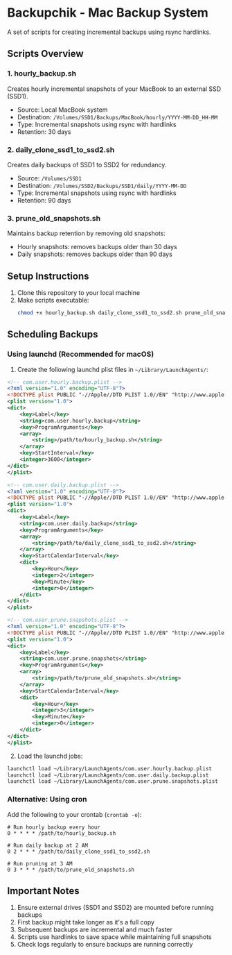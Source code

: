 # Backupchik - Mac Backup System

A set of scripts for creating incremental backups using rsync hardlinks.

## Scripts Overview

### 1. hourly_backup.sh
Creates hourly incremental snapshots of your MacBook to an external SSD (SSD1).
- Source: Local MacBook system
- Destination: `/Volumes/SSD1/Backups/MacBook/hourly/YYYY-MM-DD_HH-MM`
- Type: Incremental snapshots using rsync with hardlinks
- Retention: 30 days

### 2. daily_clone_ssd1_to_ssd2.sh
Creates daily backups of SSD1 to SSD2 for redundancy.
- Source: `/Volumes/SSD1`
- Destination: `/Volumes/SSD2/Backups/SSD1/daily/YYYY-MM-DD`
- Type: Incremental snapshots using rsync with hardlinks
- Retention: 90 days

### 3. prune_old_snapshots.sh
Maintains backup retention by removing old snapshots:
- Hourly snapshots: removes backups older than 30 days
- Daily snapshots: removes backups older than 90 days

## Setup Instructions

1. Clone this repository to your local machine
2. Make scripts executable:
   ```bash
   chmod +x hourly_backup.sh daily_clone_ssd1_to_ssd2.sh prune_old_snapshots.sh
   ```

## Scheduling Backups

### Using launchd (Recommended for macOS)

1. Create the following launchd plist files in `~/Library/LaunchAgents/`:

```xml
<!-- com.user.hourly.backup.plist -->
<?xml version="1.0" encoding="UTF-8"?>
<!DOCTYPE plist PUBLIC "-//Apple//DTD PLIST 1.0//EN" "http://www.apple.com/DTDs/PropertyList-1.0.dtd">
<plist version="1.0">
<dict>
    <key>Label</key>
    <string>com.user.hourly.backup</string>
    <key>ProgramArguments</key>
    <array>
        <string>/path/to/hourly_backup.sh</string>
    </array>
    <key>StartInterval</key>
    <integer>3600</integer>
</dict>
</plist>

<!-- com.user.daily.backup.plist -->
<?xml version="1.0" encoding="UTF-8"?>
<!DOCTYPE plist PUBLIC "-//Apple//DTD PLIST 1.0//EN" "http://www.apple.com/DTDs/PropertyList-1.0.dtd">
<plist version="1.0">
<dict>
    <key>Label</key>
    <string>com.user.daily.backup</string>
    <key>ProgramArguments</key>
    <array>
        <string>/path/to/daily_clone_ssd1_to_ssd2.sh</string>
    </array>
    <key>StartCalendarInterval</key>
    <dict>
        <key>Hour</key>
        <integer>2</integer>
        <key>Minute</key>
        <integer>0</integer>
    </dict>
</dict>
</plist>

<!-- com.user.prune.snapshots.plist -->
<?xml version="1.0" encoding="UTF-8"?>
<!DOCTYPE plist PUBLIC "-//Apple//DTD PLIST 1.0//EN" "http://www.apple.com/DTDs/PropertyList-1.0.dtd">
<plist version="1.0">
<dict>
    <key>Label</key>
    <string>com.user.prune.snapshots</string>
    <key>ProgramArguments</key>
    <array>
        <string>/path/to/prune_old_snapshots.sh</string>
    </array>
    <key>StartCalendarInterval</key>
    <dict>
        <key>Hour</key>
        <integer>3</integer>
        <key>Minute</key>
        <integer>0</integer>
    </dict>
</dict>
</plist>
```

2. Load the launchd jobs:
```bash
launchctl load ~/Library/LaunchAgents/com.user.hourly.backup.plist
launchctl load ~/Library/LaunchAgents/com.user.daily.backup.plist
launchctl load ~/Library/LaunchAgents/com.user.prune.snapshots.plist
```

### Alternative: Using cron

Add the following to your crontab (`crontab -e`):

```cron
# Run hourly backup every hour
0 * * * * /path/to/hourly_backup.sh

# Run daily backup at 2 AM
0 2 * * * /path/to/daily_clone_ssd1_to_ssd2.sh

# Run pruning at 3 AM
0 3 * * * /path/to/prune_old_snapshots.sh
```

## Important Notes

1. Ensure external drives (SSD1 and SSD2) are mounted before running backups
2. First backup might take longer as it's a full copy
3. Subsequent backups are incremental and much faster
4. Scripts use hardlinks to save space while maintaining full snapshots
5. Check logs regularly to ensure backups are running correctly 